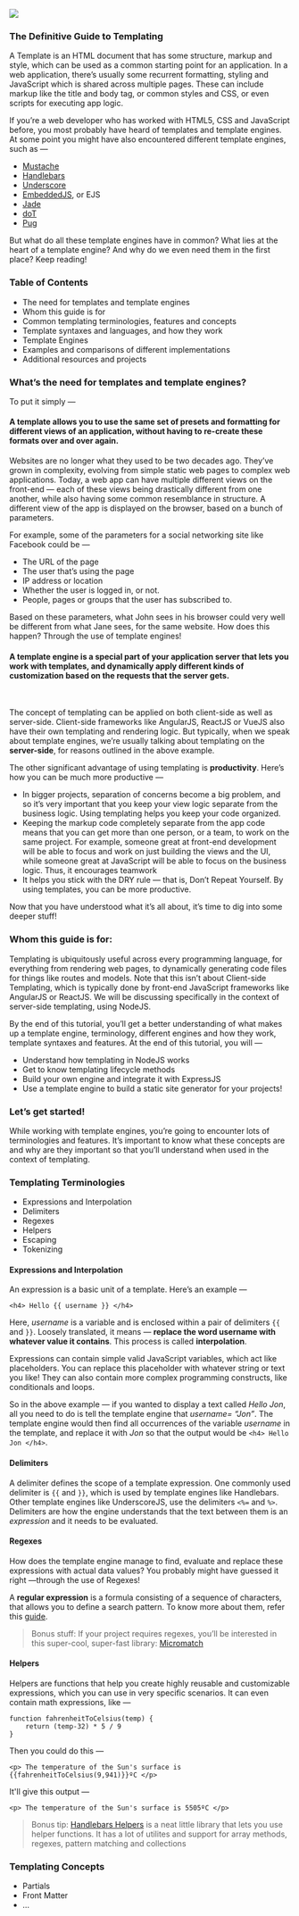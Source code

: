 ![](https://cdn-images-1.medium.com/max/2000/1*u85ztZQtwroYTMkvPLU90A.png)

### The Definitive Guide to Templating

A Template is an HTML document that has some structure, markup and style, which can
be used as a common starting point for an application. In a web application,
there’s usually some recurrent formatting, styling and JavaScript which is shared
across multiple pages. These can include markup like the title and body tag, or common
styles and CSS, or even scripts for executing app logic.

If you’re a web developer who has worked with HTML5, CSS and JavaScript before, you
most probably have heard of templates and template engines. At some point you might
have also encountered different template engines, such as —

* [Mustache](https://mustache.github.io/)
* [Handlebars](http://handlebarsjs.com/)
* [Underscore](https://underscorejs.org/)
* [EmbeddedJS](http://www.embeddedjs.com/), or EJS
* [Jade](http://jade-lang.com/)
* [doT](http://olado.github.io/doT/index.html)
* [Pug](https://pugjs.org/api/getting-started.html)

But what do all these template engines have in common? What lies at the heart of
a template engine? And why do we even need them in the first place? Keep
reading!

### Table of Contents

* The need for templates and template engines
* Whom this guide is for
* Common templating terminologies, features and concepts
* Template syntaxes and languages, and how they work
* Template Engines
* Examples and comparisons of different implementations
* Additional resources and projects

### What’s the need for templates and template engines?

To put it simply —

#### A template allows you to use the same set of presets and formatting for different views of an application, without having to re-create these formats over and over again.

Websites are no longer what they used to be two decades ago. They’ve grown in
complexity, evolving from simple static web pages to complex web applications.
Today, a web app can have multiple different views on the front-end — each of
these views being drastically different from one another, while also having some
common resemblance in structure. A different view of the app is displayed on the
browser, based on a bunch of parameters. 

For example, some of the parameters for a social networking site like Facebook
could be —

* The URL of the page
* The user that’s using the page
* IP address or location
* Whether the user is logged in, or not.
* People, pages or groups that the user has subscribed to.

Based on these parameters, what John sees in his browser could very well be
different from what Jane sees, for the same website. How does this happen?
Through the use of template engines!

#### A template engine is a special part of your application server that lets you work with templates, and dynamically apply different kinds of customization based on the requests that the server gets.

<br> 

The concept of templating can be applied on both client-side as well as
server-side. Client-side frameworks like AngularJS, ReactJS or VueJS also have their own
templating and rendering logic. But typically, when we speak about template
engines, we’re usually talking about templating on the **server-side**, for
reasons outlined in the above example.

The other significant advantage of using templating is **productivity**. Here’s how you
can be much more productive —

* In bigger projects, separation of concerns become a big problem, and so it’s
very important that you keep your view logic separate from the business logic.
Using templating helps you keep your code organized.
* Keeping the markup code completely separate from the app code means that you can
get more than one person, or a team, to work on the same project. For example,
someone great at front-end development will be able to focus and work on just
building the views and the UI, while someone great at JavaScript will be able to
focus on the business logic. Thus, it encourages teamwork
* It helps you stick with the DRY rule — that is, Don’t Repeat Yourself. By using
templates, you can be more productive.

Now that you have understood what it’s all about, it’s time to dig into some
deeper stuff!

### Whom this guide is for: 

Templating is ubiquitously useful across every programming language, for
everything from rendering web pages, to dynamically generating code files for
things like routes and models. Note that this isn’t about Client-side
Templating, which is typically done by front-end JavaScript frameworks like
AngularJS or ReactJS. We will be discussing specifically in the context of
server-side templating, using NodeJS.

By the end of this tutorial, you’ll get a better understanding of what makes up
a template engine, terminology, different engines and how they work, template
syntaxes and features. At the end of this tutorial, you will —

* Understand how templating in NodeJS works
* Get to know templating lifecycle methods
* Build your own engine and integrate it with ExpressJS
* Use a template engine to build a static site generator for your projects!

### Let’s get started!

While working with template engines, you’re going to encounter lots of
terminologies and features. It’s important to know what these concepts are and
why are they important so that you’ll understand when used in the context of templating.

### Templating Terminologies

* Expressions and Interpolation
* Delimiters
* Regexes
* Helpers
* Escaping 
* Tokenizing

#### Expressions and Interpolation

An expression is a basic unit of a template. Here’s an example —

    <h4> Hello {{ username }} </h4>

Here, *username* is a variable and is enclosed within a pair of delimiters `{{` and `}}`.
Loosely translated, it means — **replace the word username with whatever value it contains**. This process is called **interpolation**.

Expressions can contain simple valid JavaScript variables, which act like placeholders. 
You can replace this placeholder with whatever string or text you like! 
They can also contain more complex programming constructs, like conditionals and loops.

So in the above example — if you wanted to display a text called *Hello Jon*,
all you need to do is tell the template engine that *username= “Jon”*. The
template engine would then find all occurrences of the variable *username* in
the template, and replace it with *Jon* so that the output would be `<h4> Hello Jon </h4>`.

#### Delimiters

A delimiter defines the scope of a template expression. One commonly used
delimiter is `{{` and `}}`, which is used by template engines like Handlebars. Other
template engines like UnderscoreJS, use the delimiters  `<%=` and `%>`. Delimiters are how the
engine understands that the text between them is an *expression* and it needs to
be evaluated.

#### Regexes

How does the template engine manage to find, evaluate and replace these
expressions with actual data values? You probably might have guessed it right
—through the use of Regexes! 

A **regular expression** is a formula consisting of a sequence of characters,
that allows you to define a search pattern. To know more about them, refer this
[guide](https://guide.freecodecamp.org/javascript/regular-expressions-reference/).

> Bonus stuff: If your project requires regexes, you’ll be interested in
> this super-cool, super-fast library: [Micromatch](https://github.com/micromatch/micromatch)

#### Helpers

Helpers are functions that help you create highly reusable and customizable
expressions, which you can use in very specific scenarios. It can even contain
math expressions, like —

    function fahrenheitToCelsius(temp) {
        return (temp-32) * 5 / 9
    }

Then you could do this —

    <p> The temperature of the Sun's surface is {{fahrenheitToCelsius(9,941)}}ºC </p>

It'll give this output —

    <p> The temperature of the Sun's surface is 5505ºC </p>
    
> Bonus tip: [Handlebars Helpers](https://medium.com/r/?url=https%3A%2F%2Fgithub.com%2Fhelpers%2Fhandlebars-helpers) is a neat little library that lets you use helper functions.
> It has a lot of utilites and support for array methods, regexes, pattern matching and collections

### Templating Concepts

* Partials
* Front Matter
* …
